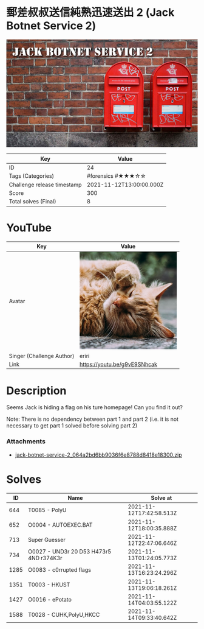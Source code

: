 # 郵差叔叔送信純熟迅速送出 2 (Jack Botnet Service 2)

![](../thumbnail/24.jpg)

| Key | Value |
| --- | ----- |
| ID | 24 |
| Tags (Categories) | #forensics #★★★☆☆ |
| Challenge release timestamp | 2021-11-12T13:00:00.000Z |
| Score | 300 |
| Total solves (Final) | 8 |

# YouTube

| Key | Value |
| --- | ----- |
| Avatar | ![](../avatar/eriri.jpg)
| Singer (Challenge Author) | eriri |
| Link | https://youtu.be/g9vE9SNhcak |

# Description

Seems Jack is hiding a flag on his ture homepage! Can you find it out?

Note: There is no dependency between part 1 and part 2 (i.e. it is not necessary to get part 1 solved before solving part 2)

### Attachments

- [jack-botnet-service-2_064a2bd6bb9036f6e8788d8418e18300.zip](./jack-botnet-service-2_064a2bd6bb9036f6e8788d8418e18300.zip)

# Solves
| ID | Name | Solve at |
| --- | ---- | -------- |
| 644 | T0085 - PolyU | 2021-11-12T17:42:58.513Z |
| 652 | O0004 - AUTOEXEC.BAT | 2021-11-12T18:00:35.888Z |
| 713 | Super Guesser | 2021-11-12T22:47:06.646Z |
| 734 | O0027 - UND3r 20 D53 H473r5 4ND r374K3r | 2021-11-13T01:24:05.773Z |
| 1285 | O0083 - c0rrupted flags | 2021-11-13T16:23:24.296Z |
| 1351 | T0003 - HKUST | 2021-11-13T19:06:18.261Z |
| 1427 | O0016 - ePotato | 2021-11-14T04:03:55.122Z |
| 1588 | T0028 - CUHK,PolyU,HKCC | 2021-11-14T09:33:40.642Z |
